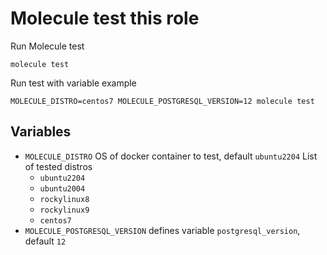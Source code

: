 # Molecule test this role

Run Molecule test
```
molecule test
```

Run test with variable example
```
MOLECULE_DISTRO=centos7 MOLECULE_POSTGRESQL_VERSION=12 molecule test
```

## Variables
 - `MOLECULE_DISTRO` OS of docker container to test, default `ubuntu2204`
    List of tested distros
    - `ubuntu2204`
    - `ubuntu2004`
    - `rockylinux8`
    - `rockylinux9`
    - `centos7`
 - `MOLECULE_POSTGRESQL_VERSION` defines variable `postgresql_version`, default `12`
